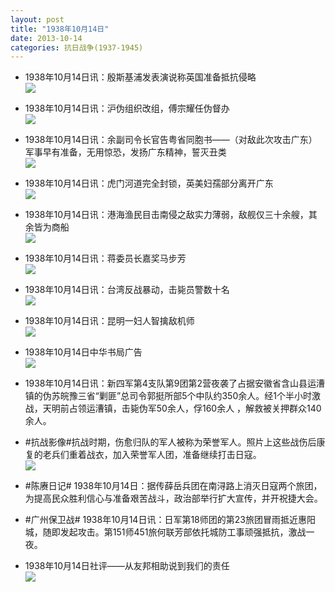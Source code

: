 ```yaml
---
layout: post
title: "1938年10月14日"
date: 2013-10-14
categories: 抗日战争(1937-1945)
---
```


<meta name="referrer" content="no-referrer" />

- 1938年10月14日讯：殷斯基浦发表演说称英国准备抵抗侵略 <br/><img src="https://ww4.sinaimg.cn/large/aca367d8jw1e9l43ldjyhj20dc13i0zw.jpg" />

- 1938年10月14日讯：沪伪组织改组，傅宗耀任伪督办 <br/><img src="https://ww1.sinaimg.cn/large/aca367d8jw1e9l2d6d5e6j207e0cqta0.jpg" />

- 1938年10月14日讯：余副司令长官告粤省同胞书——（对敌此次攻击广东）军事早有准备，无用惊恐，发扬广东精神，誓灭丑类 <br/><img src="https://ww3.sinaimg.cn/large/aca367d8jw1e9l0mqflkfj20cz12a7c8.jpg" />

- 1938年10月14日讯：虎门河道完全封锁，英美妇孺部分离开广东 <br/><img src="https://ww3.sinaimg.cn/large/aca367d8jw1e9kywdq28wj20m20cvn21.jpg" />

- 1938年10月14日讯：港海渔民目击南侵之敌实力薄弱，敌舰仅三十余艘，其余皆为商船 <br/><img src="https://ww2.sinaimg.cn/large/aca367d8jw1e9kvfiwun0j20d50j3adc.jpg" />

- 1938年10月14日讯：蒋委员长嘉奖马步芳 <br/><img src="https://ww3.sinaimg.cn/large/aca367d8jw1e9ktp23pzkj206706eq38.jpg" />

- 1938年10月14日讯：台湾反战暴动，击毙员警数十名 <br/><img src="https://ww2.sinaimg.cn/large/aca367d8jw1e9kryytiqdj208k0d5q4b.jpg" />

- 1938年10月14日讯：昆明一妇人智擒敌机师 <br/><img src="https://ww4.sinaimg.cn/large/aca367d8jw1e9kmrc14y9j208i06j750.jpg" />

- 1938年10月14日中华书局广告 <br/><img src="https://ww3.sinaimg.cn/large/aca367d8jw1e9kkr3fbdrj20e60jngo7.jpg" />

- 1938年10月14日讯：新四军第4支队第9团第2营夜袭了占据安徽省含山县运漕镇的伪苏皖豫三省“剿匪”总司令郭挺所部5个中队约350余人。经1个半小时激战，天明前占领运漕镇，击毙伪军50余人，俘160余人 ，解救被关押群众140余人。 

- #抗战影像#抗战时期，伤愈归队的军人被称为荣誉军人。照片上这些战伤后康复的老兵们重着战衣，加入荣誉军人团，准备继续打击日寇。 <br/><img src="https://ww1.sinaimg.cn/large/aca367d8jw1e9kh9hu1maj20ab0b4aam.jpg" />

- #陈赓日记# 1938年10月14日：据传薛岳兵团在南浔路上消灭日寇两个旅团，为提高民众胜利信心与准备艰苦战斗，政治部举行扩大宣传，并开祝捷大会。 

- #广州保卫战# 1938年10月14日讯：日军第18师团的第23旅团冒雨抵近惠阳城，随即发起攻击。第151师451旅何联芳部依托城防工事顽强抵抗，激战一夜。 

- 1938年10月14日社评——从友邦相助说到我们的责任 <br/><img src="https://ww4.sinaimg.cn/large/aca367d8jw1e9kccre5x3j20go104k0z.jpg" />

